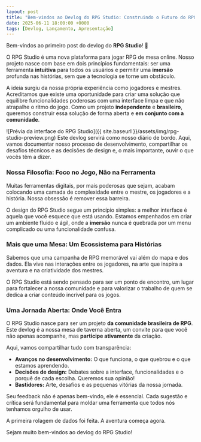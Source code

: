 ```yaml
---
layout: post
title: "Bem-vindos ao Devlog do RPG Studio: Construindo o Futuro do RPG de Mesa, Juntos!"
date: 2025-06-11 18:00:00 +0000
tags: [Devlog, Lançamento, Apresentação]
---
```


Bem-vindos ao primeiro post do devlog do **RPG Studio**! 🎉

O RPG Studio é uma nova plataforma para jogar RPG de mesa online. Nosso projeto nasce com base em dois princípios fundamentais: ser uma ferramenta **intuitiva** para todos os usuários e permitir uma **imersão** profunda nas histórias, sem que a tecnologia se torne um obstáculo.

A ideia surgiu da nossa própria experiência como jogadores e mestres. Acreditamos que existe uma oportunidade para criar uma solução que equilibre funcionalidades poderosas com uma interface limpa e que não atrapalhe o ritmo do jogo. Como um projeto **independente** e **brasileiro**, queremos construir essa solução de forma aberta e **em conjunto com a comunidade**.

![Prévia da interface do RPG Studio]({{ site.baseurl }}/assets/img/rpg-studio-preview.png)
Este devlog servirá como nosso diário de bordo. Aqui, vamos documentar nosso processo de desenvolvimento, compartilhar os desafios técnicos e as decisões de design e, o mais importante, ouvir o que vocês têm a dizer.

### Nossa Filosofia: Foco no Jogo, Não na Ferramenta

Muitas ferramentas digitais, por mais poderosas que sejam, acabam colocando uma camada de complexidade entre o mestre, os jogadores e a história. Nossa obsessão é remover essa barreira.

O design do RPG Studio segue um princípio simples: a melhor interface é aquela que você esquece que está usando. Estamos empenhados em criar um ambiente fluido e ágil, onde a **imersão** nunca é quebrada por um menu complicado ou uma funcionalidade confusa.

### Mais que uma Mesa: Um Ecossistema para Histórias

Sabemos que uma campanha de RPG memorável vai além do mapa e dos dados. Ela vive nas interações entre os jogadores, na arte que inspira a aventura e na criatividade dos mestres.

O RPG Studio está sendo pensado para ser um ponto de encontro, um lugar para fortalecer a nossa comunidade e para valorizar o trabalho de quem se dedica a criar conteúdo incrível para os jogos.

### Uma Jornada Aberta: Onde Você Entra

O RPG Studio nasce para ser um projeto **da comunidade brasileira de RPG**. Este devlog é a nossa mesa de taverna aberta, um convite para que você não apenas acompanhe, mas **participe ativamente** da criação.

Aqui, vamos compartilhar tudo com transparência:
- **Avanços no desenvolvimento:** O que funciona, o que quebrou e o que estamos aprendendo.
- **Decisões de design:** Debates sobre a interface, funcionalidades e o porquê de cada escolha. Queremos sua opinião!
- **Bastidores:** Arte, desafios e as pequenas vitórias da nossa jornada.

Seu feedback não é apenas bem-vindo, ele é essencial. Cada sugestão e crítica será fundamental para moldar uma ferramenta que todos nós tenhamos orgulho de usar.

A primeira rolagem de dados foi feita. A aventura começa agora.

Sejam muito bem-vindos ao devlog do RPG Studio!